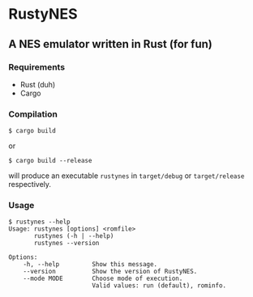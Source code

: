 RustyNES
===
A NES emulator written in Rust (for fun)
---

### Requirements

* Rust (duh)
* Cargo

### Compilation

```
$ cargo build
```

or

```
$ cargo build --release
```

will produce an executable `rustynes` in `target/debug` or `target/release` respectively.

### Usage

```
$ rustynes --help
Usage: rustynes [options] <romfile>
       rustynes (-h | --help)
       rustynes --version

Options:
    -h, --help         Show this message.
    --version          Show the version of RustyNES.
    --mode MODE        Choose mode of execution.
                       Valid values: run (default), rominfo.
```
